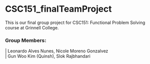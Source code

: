 # CSC151_finalTeamProject

This is our final group project for CSC151: Functional Problem Solving course at Grinnell College.

### Group Members:   
 | Leonardo Alves Nunes, Nicole Moreno Gonzalvez  
 | Gun Woo Kim (Quinsh), Slok Rajbhandari  

